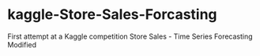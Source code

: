 # kaggle-Store-Sales-Forcasting
First attempt at a Kaggle competition Store Sales - Time Series Forecasting Modified
